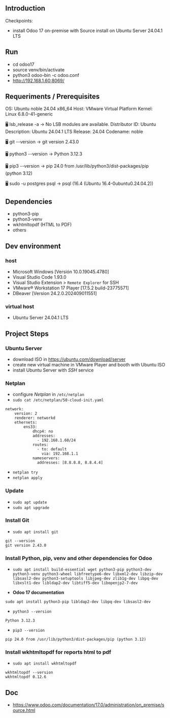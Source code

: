 ## Introduction

Checkpoints:

- install Odoo 17 on-premise with Source install on Ubuntu Server 24.04.1 LTS




## Run

- cd odoo17
- source venv/bin/activate
- python3 odoo-bin -c odoo.conf
- http://192.168.1.60:8069/




## Requeriments / Prerequisites

OS: Ubuntu noble 24.04 x86_64
Host: VMware Virtual Platform
Kernel: Linux 6.8.0-41-generic

🖥️ lsb_release -a
→
No LSB modules are available.
Distributor ID: Ubuntu
Description:    Ubuntu 24.04.1 LTS
Release:        24.04
Codename:       noble

🖥️ git --version
→ git version 2.43.0

🖥️ python3 --version
→ Python 3.12.3

🖥️ pip3 --version
→ pip 24.0 from /usr/lib/python3/dist-packages/pip (python 3.12)

🖥️ sudo -u postgres psql
→ psql (16.4 (Ubuntu 16.4-0ubuntu0.24.04.2))




## Dependencies

- python3-pip
- python3-venv
- wkhtmltopdf (HTML to PDF)
- others




## Dev environment

### host
- Microsoft Windows [Versión 10.0.19045.4780]
- Visual Studio Code 1.93.0
- Visual Studio Extension > `Remote Explorer` for SSH
- VMware® Workstation 17 Player [17.5.2 build-23775571]
- DBeaver [Version 24.2.0.202409011551]

### virtual host
- Ubuntu Server 24.04.1 LTS




## Project Steps

### Ubuntu Server
- download ISO in https://ubuntu.com/download/server
- create new virtual machine in VMware Player and booth with Ubuntu ISO
- install Ubuntu Server with *SSH* service

### Netplan
- configure *Netplan* in `/etc/netplan`
- `sudo cat /etc/netplan/50-cloud-init.yaml`
```
network:
    version: 2
    renderer: networkd
    ethernets:
        ens33:
            dhcp4: no
            addresses:
              - 192.168.1.60/24
            routes:
              - to: default
                via: 192.168.1.1
            nameservers:
              addresses: [8.8.8.8, 8.8.4.4]
```
- `netplan try`
- `netplan apply`


### Update
- `sudo apt update`
- `sudo apt upgrade`


### Install Git
- `sudo apt install git`
```
git --version
git version 2.43.0
```

### Install Python, pip, venv and other dependencies for Odoo
- `sudo apt install build-essential wget python3-pip python3-dev python3-venv python3-wheel libfreetype6-dev libxml2-dev libzip-dev libsasl2-dev python3-setuptools libjpeg-dev zlib1g-dev libpq-dev libxslt1-dev libldap2-dev libtiff5-dev libopenjp2-7-dev`

- **Odoo 17 documentation**
```
sudo apt install python3-pip libldap2-dev libpq-dev libsasl2-dev
```

- `python3 --version`
```
Python 3.12.3
```

- `pip3 --version`
```
pip 24.0 from /usr/lib/python3/dist-packages/pip (python 3.12)
```

### Install wkhtmltopdf for reports html to pdf
- `sudo apt install wkhtmltopdf`
```
wkhtmltopdf --version
wkhtmltopdf 0.12.6
```







## Doc
- https://www.odoo.com/documentation/17.0/administration/on_premise/source.html